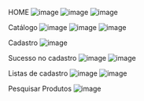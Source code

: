 HOME
![image](https://github.com/user-attachments/assets/ddab2cbc-5f84-4931-9f06-5152bff05622)
![image](https://github.com/user-attachments/assets/6e1ae7e5-afae-43db-86ea-4b645df39eb9)
![image](https://github.com/user-attachments/assets/6114dc18-0952-447c-93e2-465411e64dce)

Catálogo 
![image](https://github.com/user-attachments/assets/ba440233-61e9-447c-908e-3027d7dd0a20)
![image](https://github.com/user-attachments/assets/3848ac49-f4b8-429f-9384-018fbb94b40d)
![image](https://github.com/user-attachments/assets/ab128c28-996d-4612-b2a8-c1ccec11eab6)

Cadastro 
![image](https://github.com/user-attachments/assets/9acc323d-a4b1-4ec5-acb0-7e07a2e09202)

Sucesso no cadastro 
![image](https://github.com/user-attachments/assets/eb593e7c-f516-41b9-a57a-3c467856864e)
![image](https://github.com/user-attachments/assets/f2ee3cbe-fefd-450d-a6f9-3fc019f853c8)

Listas de cadastro
![image](https://github.com/user-attachments/assets/680b4915-8776-4778-bd00-03e9f88384b3)
![image](https://github.com/user-attachments/assets/dd9edb16-07c9-43da-afb7-be6a2921dfc9)

Pesquisar Produtos
![image](https://github.com/user-attachments/assets/7b2d887d-57bf-41f5-b52e-d6a699530dbb)










